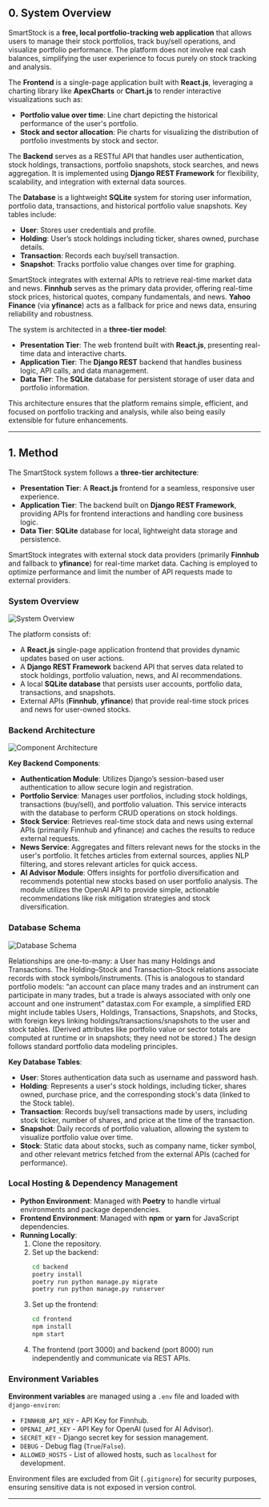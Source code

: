## 0. System Overview

SmartStock is a **free, local portfolio-tracking web application** that allows users to manage their stock portfolios, track buy/sell operations, and visualize portfolio performance. The platform does not involve real cash balances, simplifying the user experience to focus purely on stock tracking and analysis.

The **Frontend** is a single-page application built with **React.js**, leveraging a charting library like **ApexCharts** or **Chart.js** to render interactive visualizations such as:
- **Portfolio value over time**: Line chart depicting the historical performance of the user's portfolio.
- **Stock and sector allocation**: Pie charts for visualizing the distribution of portfolio investments by stock and sector.

The **Backend** serves as a RESTful API that handles user authentication, stock holdings, transactions, portfolio snapshots, stock searches, and news aggregation. It is implemented using **Django REST Framework** for flexibility, scalability, and integration with external data sources.

The **Database** is a lightweight **SQLite** system for storing user information, portfolio data, transactions, and historical portfolio value snapshots. Key tables include:
- **User**: Stores user credentials and profile.
- **Holding**: User’s stock holdings including ticker, shares owned, purchase details.
- **Transaction**: Records each buy/sell transaction.
- **Snapshot**: Tracks portfolio value changes over time for graphing.

SmartStock integrates with external APIs to retrieve real-time market data and news. **Finnhub** serves as the primary data provider, offering real-time stock prices, historical quotes, company fundamentals, and news. **Yahoo Finance** (via **yfinance**) acts as a fallback for price and news data, ensuring reliability and robustness.

The system is architected in a **three-tier model**:
- **Presentation Tier**: The web frontend built with **React.js**, presenting real-time data and interactive charts.
- **Application Tier**: The **Django REST** backend that handles business logic, API calls, and data management.
- **Data Tier**: The **SQLite** database for persistent storage of user data and portfolio information.

This architecture ensures that the platform remains simple, efficient, and focused on portfolio tracking and analysis, while also being easily extensible for future enhancements.

---


## 1. Method

The SmartStock system follows a **three-tier architecture**:
- **Presentation Tier**: A **React.js** frontend for a seamless, responsive user experience.
- **Application Tier**: The backend built on **Django REST Framework**, providing APIs for frontend interactions and handling core business logic.
- **Data Tier**: **SQLite** database for local, lightweight data storage and persistence.

SmartStock integrates with external stock data providers (primarily **Finnhub** and fallback to **yfinance**) for real-time market data. Caching is employed to optimize performance and limit the number of API requests made to external providers.

### System Overview

![System Overview](https://raw.githubusercontent.com/carlitosmanuelitos/Portfolio_tracker/21bc6490727e3972b847924412558245df199180/Design%20Documents/diagrams/png/system-overview.png)

The platform consists of:
- A **React.js** single-page application frontend that provides dynamic updates based on user actions.
- A **Django REST Framework** backend API that serves data related to stock holdings, portfolio valuation, news, and AI recommendations.
- A local **SQLite database** that persists user accounts, portfolio data, transactions, and snapshots.
- External APIs (**Finnhub**, **yfinance**) that provide real-time stock prices and news for user-owned stocks.

### Backend Architecture

![Component Architecture](https://raw.githubusercontent.com/carlitosmanuelitos/Portfolio_tracker/21bc6490727e3972b847924412558245df199180/Design%20Documents/diagrams/png/component-architecture.png)

**Key Backend Components**:
- **Authentication Module**: Utilizes Django’s session-based user authentication to allow secure login and registration.
- **Portfolio Service**: Manages user portfolios, including stock holdings, transactions (buy/sell), and portfolio valuation. This service interacts with the database to perform CRUD operations on stock holdings.
- **Stock Service**: Retrieves real-time stock data and news using external APIs (primarily Finnhub and yfinance) and caches the results to reduce external requests.
- **News Service**: Aggregates and filters relevant news for the stocks in the user's portfolio. It fetches articles from external sources, applies NLP filtering, and stores relevant articles for quick access.
- **AI Advisor Module**: Offers insights for portfolio diversification and recommends potential new stocks based on user portfolio analysis. The module utilizes the OpenAI API to provide simple, actionable recommendations like risk mitigation strategies and stock diversification.

### Database Schema

![Database Schema](https://raw.githubusercontent.com/carlitosmanuelitos/Portfolio_tracker/21bc6490727e3972b847924412558245df199180/Design%20Documents/diagrams/png/database-schema.png)

Relationships are one-to-many: a User has many Holdings and Transactions. The Holding–Stock and Transaction–Stock relations associate records with stock symbols/instruments. (This is analogous to standard portfolio models: “an account can place many trades and an instrument can participate in many trades, but a trade is always associated with only one account and one instrument”​
datastax.com For example, a simplified ERD might include tables Users, Holdings, Transactions, Snapshots, and Stocks, with foreign keys linking holdings/transactions/snapshots to the user and stock tables. (Derived attributes like portfolio value or sector totals are computed at runtime or in snapshots; they need not be stored.) The design follows standard portfolio data modeling principles.

**Key Database Tables**:
- **User**: Stores authentication data such as username and password hash.
- **Holding**: Represents a user's stock holdings, including ticker, shares owned, purchase price, and the corresponding stock's data (linked to the Stock table).
- **Transaction**: Records buy/sell transactions made by users, including stock ticker, number of shares, and price at the time of the transaction.
- **Snapshot**: Daily records of portfolio valuation, allowing the system to visualize portfolio value over time.
- **Stock**: Static data about stocks, such as company name, ticker symbol, and other relevant metrics fetched from the external APIs (cached for performance).

### Local Hosting & Dependency Management

- **Python Environment**: Managed with **Poetry** to handle virtual environments and package dependencies.
- **Frontend Environment**: Managed with **npm** or **yarn** for JavaScript dependencies.
- **Running Locally**:
  1. Clone the repository.
  2. Set up the backend:
      ```bash
      cd backend
      poetry install
      poetry run python manage.py migrate
      poetry run python manage.py runserver
      ```
  3. Set up the frontend:
      ```bash
      cd frontend
      npm install
      npm start
      ```
  4. The frontend (port 3000) and backend (port 8000) run independently and communicate via REST APIs.

### Environment Variables

**Environment variables** are managed using a `.env` file and loaded with `django-environ`:
- `FINNHUB_API_KEY` - API Key for Finnhub.
- `OPENAI_API_KEY` - API Key for OpenAI (used for AI Advisor).
- `SECRET_KEY` - Django secret key for session management.
- `DEBUG` - Debug flag (`True`/`False`).
- `ALLOWED_HOSTS` - List of allowed hosts, such as `localhost` for development.

Environment files are excluded from Git (`.gitignore`) for security purposes, ensuring sensitive data is not exposed in version control.

---
